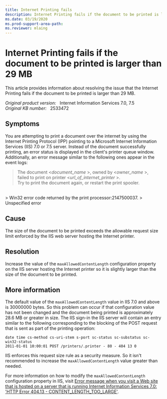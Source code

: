 ```yaml
---
title: Internet Printing fails
description: Internet Printing fails if the document to be printed is larger than 29 MB.
ms.date: 03/19/2020
ms.prod-support-area-path: 
ms.reviewer: mlaing
---
```

# Internet Printing fails if the document to be printed is larger than 29 MB

This article provides information about resolving the issue that the Internet Printing fails if the document to be printed is larger than 29 MB.

_Original product version:_ &nbsp; Internet Information Services 7.0, 7.5  
_Original KB number:_ &nbsp; 2533472

## Symptoms

You are attempting to print a document over the internet by using the Internet Printing Protocol (IPP) pointing to a Microsoft Internet Information Services (IIS) 7.0 or 7.5 server. Instead of the document successfully printing, an error status is displayed in the client's printer queue window. Additionally, an error message similar to the following ones appear in the event logs:

> The document <*document_name* >, owned by <*owner_name* >,  
> failed to print on printer <*url_of_internet_printer* >.  
> Try to print the document again, or restart the print spooler.  
<br/>
> Win32 error code returned by the print processor:2147500037.  
> Unspecified error

## Cause

The size of the document to be printed exceeds the allowable request size limit enforced by the IIS web server hosting the Internet printer.

## Resolution

Increase the value of the `maxAllowedContentLength` configuration property on the IIS server hosting the Internet printer so it is slightly larger than the size of the document to be printed.

## More information

The default value of the `maxAllowedContentLength` value in IIS 7.0 and above is 30000000 bytes. So this problem can occur if that configuration value has not been changed and the document being printed is approximately 28.6 MB or greater in size. The IIS sign-in the IIS server will contain an entry similar to the following corresponding to the blocking of the POST request that is sent as part of the printing operation:

```console
date time cs-method cs-uri-stem s-port sc-status sc-substatus sc-win32-status
2011-01-01 10:00:01 POST /printers/.printer - 80 - 404 13 0
```

IIS enforces this request size rule as a security measure. So it isn't recommended to increase the `maxAllowedContentLength` value greater than needed.

For more information on how to modify the `maxAllowedContentLength` configuration property in IIS, visit [Error message when you visit a Web site that is hosted on a server that is running Internet Information Services 7.0: 'HTTP Error 404.13 - CONTENT_LENGTH_TOO_LARGE'](https://support.microsoft.com/help/942074).
